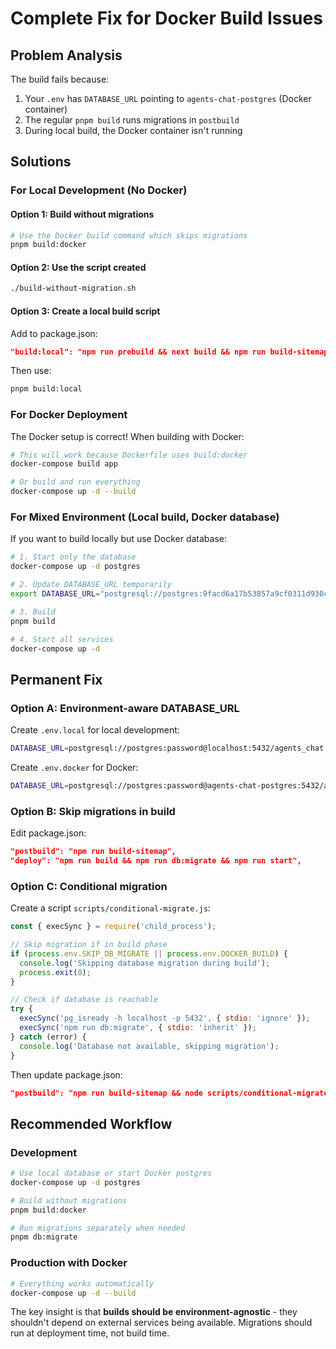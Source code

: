 # Complete Fix for Docker Build Issues

## Problem Analysis

The build fails because:

1. Your `.env` has `DATABASE_URL` pointing to `agents-chat-postgres` (Docker container)
2. The regular `pnpm build` runs migrations in `postbuild`
3. During local build, the Docker container isn't running

## Solutions

### For Local Development (No Docker)

#### Option 1: Build without migrations

```bash
# Use the Docker build command which skips migrations
pnpm build:docker
```

#### Option 2: Use the script created

```bash
./build-without-migration.sh
```

#### Option 3: Create a local build script

Add to package.json:

```json
"build:local": "npm run prebuild && next build && npm run build-sitemap",
```

Then use:

```bash
pnpm build:local
```

### For Docker Deployment

The Docker setup is correct! When building with Docker:

```bash
# This will work because Dockerfile uses build:docker
docker-compose build app

# Or build and run everything
docker-compose up -d --build
```

### For Mixed Environment (Local build, Docker database)

If you want to build locally but use Docker database:

```bash
# 1. Start only the database
docker-compose up -d postgres

# 2. Update DATABASE_URL temporarily
export DATABASE_URL="postgresql://postgres:9facd6a17b53857a9cf0311d930cf0d92048903542faadf26751f32f185417a8@localhost:5432/agents_chat"

# 3. Build
pnpm build

# 4. Start all services
docker-compose up -d
```

## Permanent Fix

### Option A: Environment-aware DATABASE_URL

Create `.env.local` for local development:

```bash
DATABASE_URL=postgresql://postgres:password@localhost:5432/agents_chat
```

Create `.env.docker` for Docker:

```bash
DATABASE_URL=postgresql://postgres:password@agents-chat-postgres:5432/agents_chat
```

### Option B: Skip migrations in build

Edit package.json:

```json
"postbuild": "npm run build-sitemap",
"deploy": "npm run build && npm run db:migrate && npm run start",
```

### Option C: Conditional migration

Create a script `scripts/conditional-migrate.js`:

```javascript
const { execSync } = require('child_process');

// Skip migration if in build phase
if (process.env.SKIP_DB_MIGRATE || process.env.DOCKER_BUILD) {
  console.log('Skipping database migration during build');
  process.exit(0);
}

// Check if database is reachable
try {
  execSync('pg_isready -h localhost -p 5432', { stdio: 'ignore' });
  execSync('npm run db:migrate', { stdio: 'inherit' });
} catch (error) {
  console.log('Database not available, skipping migration');
}
```

Then update package.json:

```json
"postbuild": "npm run build-sitemap && node scripts/conditional-migrate.js",
```

## Recommended Workflow

### Development

```bash
# Use local database or start Docker postgres
docker-compose up -d postgres

# Build without migrations
pnpm build:docker

# Run migrations separately when needed
pnpm db:migrate
```

### Production with Docker

```bash
# Everything works automatically
docker-compose up -d --build
```

The key insight is that **builds should be environment-agnostic** - they shouldn't depend on external services being available. Migrations should run at deployment time, not build time.
